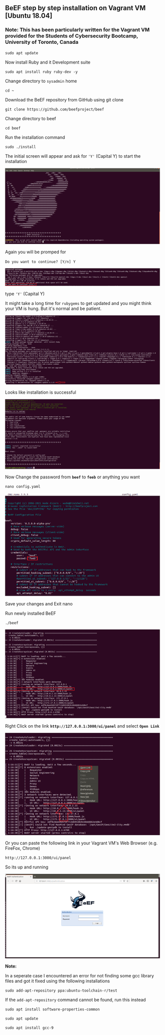 ## BeEF step by step installation on Vagrant VM [Ubuntu 18.04]
### Note: This has been particularly written for the Vagrant VM provided for the Students of Cybersecurity Bootcamp, University of Toronto, Canada

```
sudo apt update
```

Now install Ruby and it Development suite

```
sudo apt install ruby ruby-dev -y
```

Change directory to `sysadmin` home

```
cd ~
```

Download the BeEF repository from GitHub using git clone

```
git clone https://github.com/beefproject/beef
```

Change directory to beef


```
cd beef
```

Run the installation command

```
sudo ./install
```

The initial screen will appear and ask for `'Y'` (Capital Y) to start the installation

![](Images/beef-initial-installation-screenshot.PNG)

Again you will be promped for

`Do you want to continue? [Y/n] Y`

![](Images/again-promted-for-do-you-want-to-contnue.png)

type `'Y'` (Capital Y)

It might take a long time for `rubygems` to get updated and you might think your VM is hung. But it's normal and be patient.

![](Images/long-update-time-for-ruby-gem.png)

Looks like installation is successful

![](Images/Instllation-done.PNG)


Now Change the password from **`beef`** to **`feeb`** or anything you want

```
nano config.yaml
```

![](Images/change-the-password.png)

Save your changes and Exit nano

Run newly installed BeEF

```
./beef
```

![](Images/beef-server-started.png)

Right Click on the link **`http://127.0.0.1:3000/ui/panel`** and select **`Open Link`**

![](Images/open-in-web-browser.png)

Or you can paste the following link in your Vagrant VM's Web Browser (e.g. FireFox, Chrome)

```
http://127.0.0.1:3000/ui/panel
```

So its up and running

![](Images/finally-here.png)


**Note:**

In a seperate case I encountered an error for not finding some gcc library files and got it fixed using the following installations

```
sudo add-apt-repository ppa:ubuntu-toolchain-r/test
```

If the `add-apt-repository` command cannot be found, run this instead


```
sudo apt install software-properties-common
```

```
sudo apt update
```

```
sudo apt install gcc-9
```
